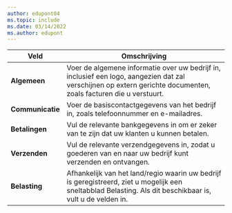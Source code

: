 ```yaml
---
author: edupont04
ms.topic: include
ms.date: 03/14/2022
ms.author: edupont
---
```

|Veld|Omschrijving|  
|-------------|---------------------------------------|  
|**Algemeen**|Voer de algemene informatie over uw bedrijf in, inclusief een logo, aangezien dat zal verschijnen op extern gerichte documenten, zoals facturen die u verstuurt. |  
|**Communicatie**|Voer de basiscontactgegevens van het bedrijf in, zoals telefoonnummer en e-mailadres.|  
|**Betalingen**| Vul de relevante bankgegevens in om er zeker van te zijn dat uw klanten u kunnen betalen.|  
|**Verzenden**|Vul de relevante verzendgegevens in, zodat u goederen van en naar uw bedrijf kunt verzenden en ontvangen.|  
|**Belasting**|Afhankelijk van het land/regio waarin uw bedrijf is geregistreerd, ziet u mogelijk een sneltabblad Belasting. Als dit beschikbaar is, vult u de velden in.|  
